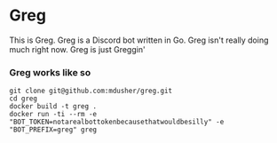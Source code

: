 # Greg

This is Greg.
Greg is a Discord bot written in Go.
Greg isn't really doing much right now. 
Greg is just Greggin'

### Greg works like so
```
git clone git@github.com:mdusher/greg.git
cd greg
docker build -t greg .
docker run -ti --rm -e "BOT_TOKEN=notarealbottokenbecausethatwouldbesilly" -e "BOT_PREFIX=greg" greg
```
